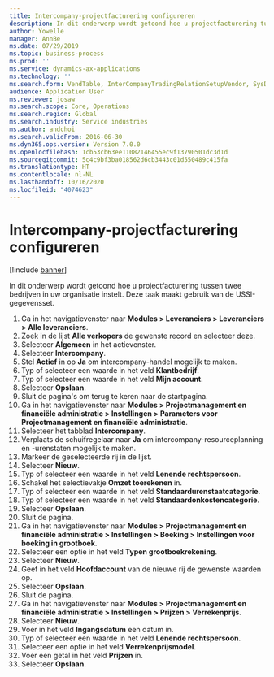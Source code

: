 ```yaml
---
title: Intercompany-projectfacturering configureren
description: In dit onderwerp wordt getoond hoe u projectfacturering tussen twee bedrijven in uw organisatie instelt.
author: Yowelle
manager: AnnBe
ms.date: 07/29/2019
ms.topic: business-process
ms.prod: ''
ms.service: dynamics-ax-applications
ms.technology: ''
ms.search.form: VendTable, InterCompanyTradingRelationSetupVendor, SysDataAreaSelectLookup, ProjParameters, ProjPosting, ProjTransferPrice
audience: Application User
ms.reviewer: josaw
ms.search.scope: Core, Operations
ms.search.region: Global
ms.search.industry: Service industries
ms.author: andchoi
ms.search.validFrom: 2016-06-30
ms.dyn365.ops.version: Version 7.0.0
ms.openlocfilehash: 1cb53cb63ee11082146455ec9f13790501dc3d1d
ms.sourcegitcommit: 5c4c9bf3ba018562d6cb3443c01d550489c415fa
ms.translationtype: HT
ms.contentlocale: nl-NL
ms.lasthandoff: 10/16/2020
ms.locfileid: "4074623"
---
```

# <a name="configure-intercompany-project-invoicing"></a>Intercompany-projectfacturering configureren

[!include [banner](../../includes/banner.md)]

In dit onderwerp wordt getoond hoe u projectfacturering tussen twee bedrijven in uw organisatie instelt. Deze taak maakt gebruik van de USSI-gegevensset.

1. Ga in het navigatievenster naar **Modules > Leveranciers > Leveranciers > Alle leveranciers**.
2. Zoek in de lijst **Alle verkopers** de gewenste record en selecteer deze.
3. Selecteer **Algemeen** in het actievenster.
4. Selecteer **Intercompany**.
5. Stel **Actief** in op **Ja** om intercompany-handel mogelijk te maken.
6. Typ of selecteer een waarde in het veld **Klantbedrijf**.
7. Typ of selecteer een waarde in het veld **Mijn account**.
8. Selecteer **Opslaan**.
9. Sluit de pagina's om terug te keren naar de startpagina.
10. Ga in het navigatievenster naar **Modules > Projectmanagement en financiële administratie > Instellingen > Parameters voor Projectmanagement en financiële administratie**.
11. Selecteer het tabblad **Intercompany**.
12. Verplaats de schuifregelaar naar **Ja** om intercompany-resourceplanning en -urenstaten mogelijk te maken.
13. Markeer de geselecteerde rij in de lijst.
14. Selecteer **Nieuw**.
15. Typ of selecteer een waarde in het veld **Lenende rechtspersoon**.
16. Schakel het selectievakje **Omzet toerekenen** in.
17. Typ of selecteer een waarde in het veld **Standaardurenstaatcategorie**.
18. Typ of selecteer een waarde in het veld **Standaardonkostencategorie**.
19. Selecteer **Opslaan**.
20. Sluit de pagina.
21. Ga in het navigatievenster naar **Modules > Projectmanagement en financiële administratie > Instellingen > Boeking > Instellingen voor boeking in grootboek**.
22. Selecteer een optie in het veld **Typen grootboekrekening**.
23. Selecteer **Nieuw**.
24. Geef in het veld **Hoofdaccount** van de nieuwe rij de gewenste waarden op.
25. Selecteer **Opslaan**.
26. Sluit de pagina.
27. Ga in het navigatievenster naar **Modules > Projectmanagement en financiële administratie > Instellingen > Prijzen > Verrekenprijs**.
28. Selecteer **Nieuw**.
29. Voer in het veld **Ingangsdatum** een datum in.
30. Typ of selecteer een waarde in het veld **Lenende rechtspersoon**.
31. Selecteer een optie in het veld **Verrekenprijsmodel**.
32. Voer een getal in het veld **Prijzen** in.
33. Selecteer **Opslaan**.

